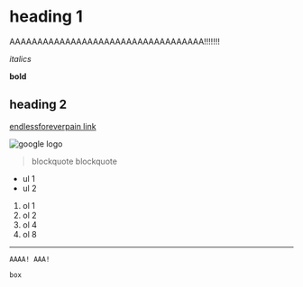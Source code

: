 # heading 1

AAAAAAAAAAAAAAAAAAAAAAAAAAAAAAAAAAA!!!!!!!

*italics*

**bold**

## heading 2

[endlessforeverpain link](https://ijding.github.io/cse15l-lab-reports/endlessforeverpain.html)


![google logo](https://www.google.ca/images/branding/googlelogo/2x/googlelogo_color_272x92dp.png)

> blockquote
> blockquote

* ul 1
* ul 2

1. ol 1
2. ol 2
4. ol 4
5. ol 8

---

`AAAA! AAA!`

```
box
```
